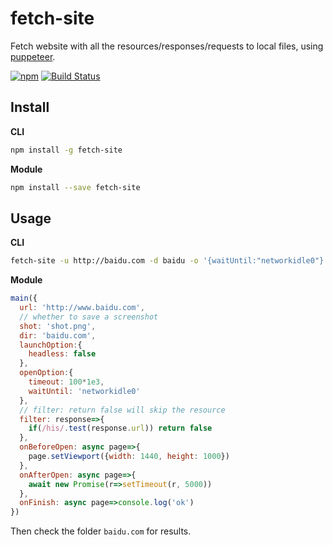 # fetch-site
Fetch website with all the resources/responses/requests to local files, using [puppeteer](https://github.com/GoogleChrome/puppeteer/).

[![npm](https://img.shields.io/npm/v/fetch-site.svg "Version")](https://www.npmjs.com/package/fetch-site)
[![Build Status](https://travis-ci.org/futurist/fetch-site.svg?branch=master)](https://travis-ci.org/futurist/fetch-site)


## Install

**CLI**

```sh
npm install -g fetch-site
```

**Module**
```sh
npm install --save fetch-site
```

## Usage

**CLI**

```sh
fetch-site -u http://baidu.com -d baidu -o '{waitUntil:"networkidle0"}'
```

**Module**

```js
main({
  url: 'http://www.baidu.com',
  // whether to save a screenshot
  shot: 'shot.png',
  dir: 'baidu.com',
  launchOption:{
    headless: false
  },
  openOption:{
    timeout: 100*1e3,
    waitUntil: 'networkidle0'
  },
  // filter: return false will skip the resource
  filter: response=>{
    if(/his/.test(response.url)) return false
  },
  onBeforeOpen: async page=>{
    page.setViewport({width: 1440, height: 1000})
  },
  onAfterOpen: async page=>{
    await new Promise(r=>setTimeout(r, 5000))
  },
  onFinish: async page=>console.log('ok')
})
```

Then check the folder `baidu.com` for results.

